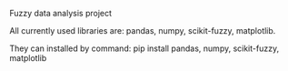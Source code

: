 Fuzzy data analysis project

All currently used libraries are: pandas, numpy, scikit-fuzzy, matplotlib. 

They can installed by command: pip install pandas, numpy, scikit-fuzzy, matplotlib